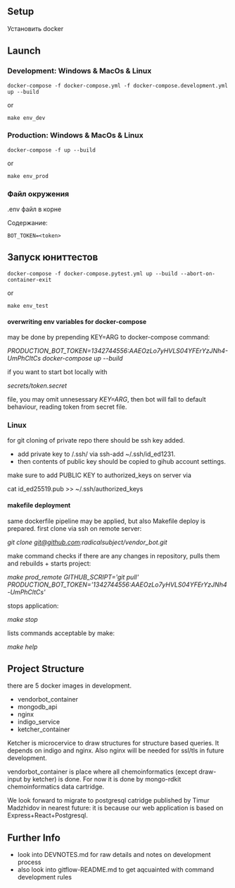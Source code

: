 ## Setup

Установить docker

## Launch 

### Development: Windows & MacOs & Linux

```
docker-compose -f docker-compose.yml -f docker-compose.development.yml up --build
```
or

```
make env_dev
```

### Production: Windows & MacOs & Linux

```
docker-compose -f up --build
```

or 

```
make env_prod
```

### Файл окружения

.env файл в корне

Содержание:

```
BOT_TOKEN=<token>
```

## Запуск юниттестов

```
docker-compose -f docker-compose.pytest.yml up --build --abort-on-container-exit
```

or 

```
make env_test
```


#### overwriting env variables for docker-compose 
may be done by prepending KEY=ARG to docker-compose command:

_PRODUCTION_BOT_TOKEN=1342744556:AAEOzLo7yHVLS04YFErYzJNh4-UmPhCltCs docker-compose up --build_

if you want to start bot locally with

_secrets/token.secret_

file, you may omit unnesessary _KEY=ARG_, then bot will fall to default behaviour, reading token from secret file.

### Linux
for git cloning of private repo there should be ssh key added. 
- add private key to /.ssh/ via ssh-add ~/.ssh/id_ed1231.
- then contents of public key should be copied to gihub account settings.

make sure to add PUBLIC KEY to authorized_keys on server via  

cat id_ed25519.pub >> ~/.ssh/authorized_keys
#### makefile deployment 
same dockerfile pipeline may be applied, but also Makefile deploy is prepared.
first clone via ssh on remote server:

_git clone git@github.com:radicalsubject/vendor_bot.git_

make command checks if there are any changes in repository, pulls them and rebuilds + starts project:

_make prod_remote GITHUB_SCRIPT='git pull' PRODUCTION_BOT_TOKEN='1342744556:AAEOzLo7yHVLS04YFErYzJNh4-UmPhCltCs'_

stops application:

_make stop_

lists commands acceptable by make:

_make help_

## Project Structure
there are 5 docker images in development.
- vendorbot_container
- mongodb_api
- nginx
- indigo_service
- ketcher_container

Ketcher is microcervice to draw structures for structure based queries. It depends on indigo and nginx.
Also nginx will be needed for ssl/tls in future development.

vendorbot_container is place where all chemoinformatics (except draw-input by ketcher) is done. For now it is done by mongo-rdkit chemoinformatics data cartridge. 

We look forward to migrate to postgresql catridge published by Timur Madzhidov in nearest future: it is because our web application is based on Express+React+Postgresql.
## Further Info
- look into DEVNOTES.md for raw details and notes on development process
- also look into gitflow-README.md to get aqcuainted with command development rules
